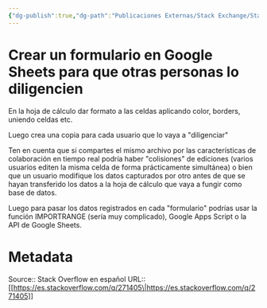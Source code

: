 ```yaml
---
{"dg-publish":true,"dg-path":"Publicaciones Externas/Stack Exchange/Stack Overflow en español/es.stackoverflow.com-271405.md","permalink":"/publicaciones-externas/stack-exchange/stack-overflow-en-espanol/es-stackoverflow-com-271405/","title":"Crear un formulario en Google Sheets para que otras personas lo diligencien","hide":true,"noteIcon":"default","created":"2024-04-03T12:49:10.355-06:00","updated":"2024-04-05T16:43:55.424-06:00"}
---
```


# Crear un formulario en Google Sheets para que otras personas lo diligencien

En la hoja de cálculo dar formato a las celdas aplicando color, borders, uniendo celdas etc.

Luego crea una copia para cada usuario que lo vaya a "diligenciar" 

Ten en cuenta que si compartes el mismo archivo por las características de colaboración en tiempo real podría haber "colisiones" de ediciones (varios usuarios editen la misma celda de forma prácticamente simultánea) o bien que un usuario modifique los datos capturados por otro antes de que se hayan transferido los datos a la hoja de cálculo que vaya a fungir como base de datos.

Luego para pasar los datos registrados en cada "formulario" podrías usar la función IMPORTRANGE (sería muy complicado), Google Apps Script o la API de Google Sheets.

# Metadata
Source:: Stack Overflow en español
URL:: [[https://es.stackoverflow.com/q/271405\|https://es.stackoverflow.com/q/271405]]

